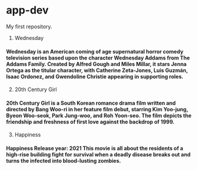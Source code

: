 # app-dev
My first repository.
1. Wednesday
#### Wednesday is an American coming of age supernatural horror comedy television series based upon the character Wednesday Addams from The Addams Family. Created by Alfred Gough and Miles Millar, it stars Jenna Ortega as the titular character, with Catherine Zeta-Jones, Luis Guzmán, Isaac Ordonez, and Gwendoline Christie appearing in supporting roles.
2. 20th Century Girl
#### 20th Century Girl is a South Korean romance drama film written and directed by Bang Woo-ri in her feature film debut, starring Kim Yoo-jung, Byeon Woo-seok, Park Jung-woo, and Roh Yoon-seo. The film depicts the friendship and freshness of first love against the backdrop of 1999.
3. Happiness
#### Happiness Release year: 2021 This movie is all about the residents of a high-rise building fight for survival when a deadly disease breaks out and turns the infected into blood-lusting zombies. 
